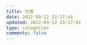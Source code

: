 ```yaml
---
title: 分类
date: 2022-09-12 23:17:41
updated: 2022-09-12 23:17:41
type: categories
comments: false
---
```

